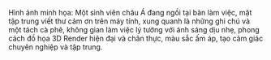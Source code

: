 Hình ảnh minh họa: Một sinh viên châu Á đang ngồi tại bàn làm việc, mặt tập trung viết thư cảm ơn trên máy tính, xung quanh là những ghi chú và một tách cà phê, không gian làm việc lý tưởng với ánh sáng dịu nhẹ, phong cách đồ họa 3D Render hiện đại và chân thực, màu sắc ấm áp, tạo cảm giác chuyên nghiệp và tập trung.